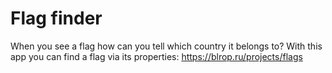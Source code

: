 # Flag finder

When  you see a flag how can you tell which country it belongs to? 
With this app you can find a flag via its properties: https://blrop.ru/projects/flags
